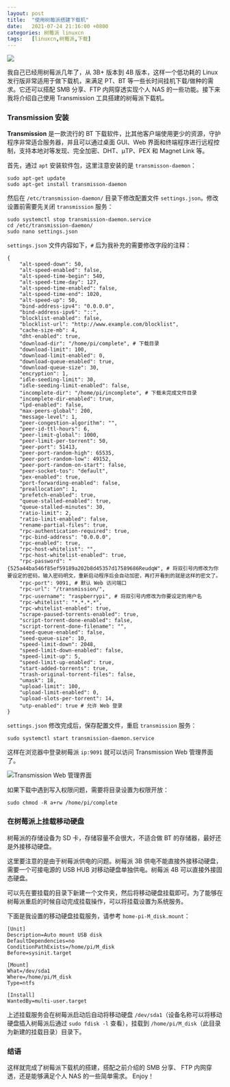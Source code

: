 ```yaml
---
layout: post
title:	"使用树莓派搭建下载机"
date:	2021-07-24 21:16:00 +0800 
categories:	树莓派 linuxcn 
tags:	[linuxcn,树莓派,下载]
---
```



![](/Asserts/Images//attachment/album/202107/24/211431ls98cy85dymmz5hy.jpg)


我自己已经用树莓派几年了，从 3B+ 版本到 4B 版本，这样一个低功耗的 Linux 发行版非常适用于做下载机，来满足 PT、BT 等一些长时间挂机下载/做种的需求。它还可以搭配 SMB 分享、FTP 内网穿透实现个人 NAS 的一些功能。接下来我将介绍自己使用 Transmission 工具搭建的树莓派下载机。


### Transmission 安装


**Transmission** 是一款流行的 BT 下载软件，比其他客户端使用更少的资源，守护程序非常适合服务器，并且可以通过桌面 GUI、Web 界面和终端程序进行远程控制，支持本地对等发现、完全加密、DHT、µTP、PEX 和 Magnet Link 等。


首先，通过 `apt` 安装软件包，这里注意安装的是 `transmisson-daemon`：



```
sudo apt-get update
sudo apt-get install transmisson-daemon

```

然后在 `/etc/transmission-daemon/` 目录下修改配置文件 `settings.json`。修改设置前需要先关闭 `transmission` 服务：



```
sudo systemctl stop transmission-daemon.service
cd /etc/transmission-daemon/
sudo nano settings.json

```

`settings.json` 文件内容如下，`#` 后为我补充的需要修改字段的注释：



```
{
    "alt-speed-down": 50,
    "alt-speed-enabled": false,
    "alt-speed-time-begin": 540,
    "alt-speed-time-day": 127,
    "alt-speed-time-enabled": false,
    "alt-speed-time-end": 1020,
    "alt-speed-up": 50,
    "bind-address-ipv4": "0.0.0.0",
    "bind-address-ipv6": "::",
    "blocklist-enabled": false,
    "blocklist-url": "http://www.example.com/blocklist",
    "cache-size-mb": 4,
    "dht-enabled": true,
    "download-dir": "/home/pi/complete", # 下载目录 
    "download-limit": 100,
    "download-limit-enabled": 0,
    "download-queue-enabled": true,
    "download-queue-size": 30,
    "encryption": 1,
    "idle-seeding-limit": 30,
    "idle-seeding-limit-enabled": false,
    "incomplete-dir": "/home/pi/incomplete", # 下载未完成文件目录
    "incomplete-dir-enabled": true,
    "lpd-enabled": false,
    "max-peers-global": 200,
    "message-level": 1,
    "peer-congestion-algorithm": "",
    "peer-id-ttl-hours": 6,
    "peer-limit-global": 1000,
    "peer-limit-per-torrent": 50,
    "peer-port": 51413,
    "peer-port-random-high": 65535,
    "peer-port-random-low": 49152,
    "peer-port-random-on-start": false,
    "peer-socket-tos": "default",
    "pex-enabled": true,
    "port-forwarding-enabled": false,
    "preallocation": 1,
    "prefetch-enabled": true,
    "queue-stalled-enabled": true,
    "queue-stalled-minutes": 30,
    "ratio-limit": 2,
    "ratio-limit-enabled": false,
    "rename-partial-files": true,
    "rpc-authentication-required": true,
    "rpc-bind-address": "0.0.0.0",
    "rpc-enabled": true,
    "rpc-host-whitelist": "",
    "rpc-host-whitelist-enabled": true,
    "rpc-password": "{525a44ba546f85ef59189a202b8d45357d17589686ReudqW", # 将双引号内修改为你要设定的密码，输入密码明文，重新启动程序后会自动加密，再打开看到的就是这样的密文了。
    "rpc-port": 9091, # 默认 Web 访问端口
    "rpc-url": "/transmission/",
    "rpc-username": "raspberrypi", # 将双引号内修改为你要设定的用户名
    "rpc-whitelist": "*.*.*.*",
    "rpc-whitelist-enabled": true,
    "scrape-paused-torrents-enabled": true,
    "script-torrent-done-enabled": false,
    "script-torrent-done-filename": "",
    "seed-queue-enabled": false,
    "seed-queue-size": 10,
    "speed-limit-down": 2048,
    "speed-limit-down-enabled": false,
    "speed-limit-up": 5,
    "speed-limit-up-enabled": true,
    "start-added-torrents": true,
    "trash-original-torrent-files": false,
    "umask": 18,
    "upload-limit": 100,
    "upload-limit-enabled": 0,
    "upload-slots-per-torrent": 14,
    "utp-enabled": true # 允许 Web 登录
}

```

`settings.json` 修改完成后，保存配置文件，重启 `transmission` 服务：



```
sudo systemctl start transmission-daemon.service

```

这样在浏览器中登录树莓派 `ip:9091` 就可以访问 Transmission Web 管理界面了。


![Transmission Web 管理界面](/Asserts/Images//attachment/album/202107/24/211634clzjag3u5kjoukji.png)


如果下载中遇到写入权限问题，需要将目录设置为权限开放：



```
sudo chmod -R a+rw /home/pi/complete

```

### 在树莓派上挂载移动硬盘


树莓派的存储设备为 SD 卡，存储容量不会很大，不适合做 BT 的存储器，最好还是外接移动硬盘。


这里要注意的是由于树莓派供电的问题。树莓派 3B 供电不能直接外接移动硬盘，需要一个可接电源的 USB HUB 对移动硬盘单独供电。树莓派 4B 可以直接外接固态硬盘。


可以先在要挂载的目录下新建一个文件夹，然后将移动硬盘挂载即可。为了能够在树莓派重启的时候自动完成挂载操作，可以将挂载设置为系统服务。


下面是我设置的移动硬盘挂载服务，请参考 `home-pi-M_disk.mount`：



```
[Unit]
Description=Auto mount USB disk
DefaultDependencies=no
ConditionPathExists=/home/pi/M_disk
Before=sysinit.target

[Mount]
What=/dev/sda1
Where=/home/pi/M_disk
Type=ntfs

[Install]
WantedBy=multi-user.target

```

上述挂载服务会在树莓派启动后自动将移动硬盘 `/dev/sda1`（设备名称可以将移动硬盘插入树莓派后通过 `sudo fdisk -l` 查看），挂载到 `/home/pi/M_disk`（此目录为新建的挂载目录）目录下。


### 结语


这样就完成了树莓派下载机的搭建，搭配之前介绍的 SMB 分享、 FTP 内网穿透，还是能够满足个人 NAS 的一些简单需求。 Enjoy！
